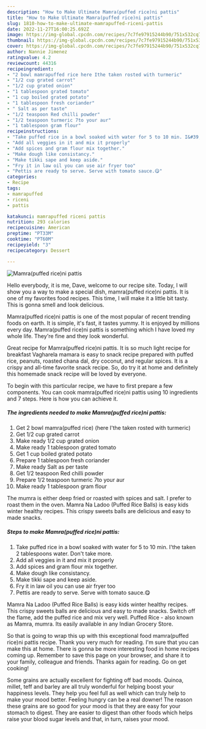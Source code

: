 ```yaml
---
description: "How to Make Ultimate Mamra(puffed rice)ni pattis"
title: "How to Make Ultimate Mamra(puffed rice)ni pattis"
slug: 1810-how-to-make-ultimate-mamrapuffed-riceni-pattis
date: 2022-11-27T16:00:25.692Z
image: https://img-global.cpcdn.com/recipes/7c7fe97915244b90/751x532cq70/mamrapuffed-riceni-pattis-recipe-main-photo.jpg
thumbnail: https://img-global.cpcdn.com/recipes/7c7fe97915244b90/751x532cq70/mamrapuffed-riceni-pattis-recipe-main-photo.jpg
cover: https://img-global.cpcdn.com/recipes/7c7fe97915244b90/751x532cq70/mamrapuffed-riceni-pattis-recipe-main-photo.jpg
author: Nannie Jimenez
ratingvalue: 4.2
reviewcount: 44316
recipeingredient:
- "2 bowl mamrapuffed rice here Ithe taken rosted with turmeric"
- "1/2 cup grated carrot"
- "1/2 cup grated onion"
- "1 tablespoon grated tomato"
- "1 cup boiled grated potato"
- "1 tablespoon fresh coriander"
- " Salt as per taste"
- "1/2 teaspoon Red chilli powder"
- "1/2 teaspoon turmeric 7to your aur"
- "1 tablespoon gram flour"
recipeinstructions:
- "Take puffed rice in a bowl soaked with water for 5 to 10 min. I&#39;the taken 2 tablespoons water. Don&#39;t take more."
- "Add all veggies in it and mix it properly"
- "Add spices and gram flour mix together."
- "Make dough like consistancy."
- "Make tikki sape and keep aside."
- "Fry it in law oil you can use air fryer too"
- "Pettis are ready to serve. Serve with tomato sauce.😋"
categories:
- Recipe
tags:
- mamrapuffed
- riceni
- pattis

katakunci: mamrapuffed riceni pattis 
nutrition: 293 calories
recipecuisine: American
preptime: "PT33M"
cooktime: "PT60M"
recipeyield: "3"
recipecategory: Dessert

---
```



![Mamra(puffed rice)ni pattis](https://img-global.cpcdn.com/recipes/7c7fe97915244b90/751x532cq70/mamrapuffed-riceni-pattis-recipe-main-photo.jpg)

Hello everybody, it is me, Dave, welcome to our recipe site. Today, I will show you a way to make a special dish, mamra(puffed rice)ni pattis. It is one of my favorites food recipes. This time, I will make it a little bit tasty. This is gonna smell and look delicious.

Mamra(puffed rice)ni pattis is one of the most popular of recent trending foods on earth. It is simple, it's fast, it tastes yummy. It is enjoyed by millions every day. Mamra(puffed rice)ni pattis is something which I have loved my whole life. They're fine and they look wonderful.

Great recipe for Mamra(puffed rice)ni pattis. It is so much light recipe for breakfast Vagharela mamara is easy to snack recipe prepared with puffed rice, peanuts, roasted chana dal, dry coconut, and regular spices. It is a crispy and all-time favorite snack recipe. So, do try it at home and definitely this homemade snack recipe will be loved by everyone.


To begin with this particular recipe, we have to first prepare a few components. You can cook mamra(puffed rice)ni pattis using 10 ingredients and 7 steps. Here is how you can achieve it.

<!--inarticleads1-->

##### The ingredients needed to make Mamra(puffed rice)ni pattis:

1. Get 2 bowl mamra(puffed rice) (here I&#39;the taken rosted with turmeric)
1. Get 1/2 cup grated carrot
1. Make ready 1/2 cup grated onion
1. Make ready 1 tablespoon grated tomato
1. Get 1 cup boiled grated potato
1. Prepare 1 tablespoon fresh coriander
1. Make ready  Salt as per taste
1. Get 1/2 teaspoon Red chilli powder
1. Prepare 1/2 teaspoon turmeric 7to your aur
1. Make ready 1 tablespoon gram flour


The mumra is either deep fried or roasted with spices and salt. I prefer to roast them in the oven. Mamra Na Ladoo (Puffed Rice Balls) is easy kids winter healthy recipes. This crispy sweets balls are delicious and easy to made snacks. 

<!--inarticleads2-->

##### Steps to make Mamra(puffed rice)ni pattis:

1. Take puffed rice in a bowl soaked with water for 5 to 10 min. I&#39;the taken 2 tablespoons water. Don&#39;t take more.
1. Add all veggies in it and mix it properly
1. Add spices and gram flour mix together.
1. Make dough like consistancy.
1. Make tikki sape and keep aside.
1. Fry it in law oil you can use air fryer too
1. Pettis are ready to serve. Serve with tomato sauce.😋


Mamra Na Ladoo (Puffed Rice Balls) is easy kids winter healthy recipes. This crispy sweets balls are delicious and easy to made snacks. Switch off the flame, add the puffed rice and mix very well. Puffed Rice - also known as Mamra, mumra. Its easily available in any Indian Grocery Store. 

So that is going to wrap this up with this exceptional food mamra(puffed rice)ni pattis recipe. Thank you very much for reading. I'm sure that you can make this at home. There is gonna be more interesting food in home recipes coming up. Remember to save this page on your browser, and share it to your family, colleague and friends. Thanks again for reading. Go on get cooking!

Some grains are actually excellent for fighting off bad moods. Quinoa, millet, teff and barley are all truly wonderful for helping boost your happiness levels. They help you feel full as well which can truly help to make your mood better. Feeling hungry can be a real downer! The reason these grains are so good for your mood is that they are easy for your stomach to digest. They are easier to digest than other foods which helps raise your blood sugar levels and that, in turn, raises your mood.
